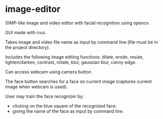 # image-editor
GIMP-like image and video editor with facial recognition using opencv.

GUI made with cvui.

Takes image and video file name as input by command line (file must be in the project directory).

Includes the following image editing functions:
dilate, erode, resize, lighten/darken, contrast, rotate, blur, gaussian blur, canny edge.

Can access webcam using camera button.

The face button searches for a face on current image (captures current image when webcam is used).

User may train the face recognizer by:
- clicking on the blue square of the recognized face.
- giving the name of the face as input by command line.
